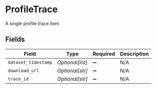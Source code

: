 # ProfileTrace

A single profile trace item


## Fields

| Field               | Type                | Required            | Description         |
| ------------------- | ------------------- | ------------------- | ------------------- |
| `dataset_timestamp` | *Optional[int]*     | :heavy_minus_sign:  | N/A                 |
| `download_url`      | *Optional[str]*     | :heavy_minus_sign:  | N/A                 |
| `trace_id`          | *Optional[str]*     | :heavy_minus_sign:  | N/A                 |